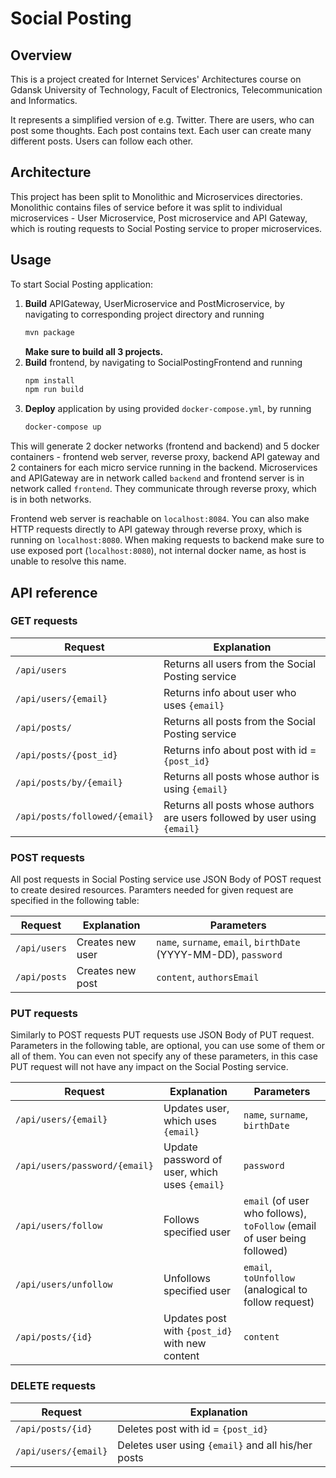 # Social Posting

## Overview
This is a project created for Internet Services' Architectures course on Gdansk University of Technology, Facult of Electronics, Telecommunication and Informatics.

It represents a simplified version of e.g. Twitter. There are users, who can post some thoughts. Each post contains text. Each user can create many different posts. Users can follow each other.

## Architecture
This project has been split to Monolithic and Microservices directories. Monolithic contains files of service before it was split to individual microservices - User Microservice, Post microservice and API Gateway, which is routing requests to Social Posting service to proper microservices.

## Usage
To start Social Posting application:
1. **Build** APIGateway, UserMicroservice and  PostMicroservice, by navigating to corresponding project directory and running
	```bash
	mvn package
	```
	**Make sure to build all 3 projects.**  
2. **Build** frontend, by navigating to SocialPostingFrontend and running
	```bash
	npm install
	npm run build
	```
3. **Deploy** application by using provided `docker-compose.yml`, by running
	```bash
	docker-compose up
	```

This will generate 2 docker networks (frontend and backend) and 5 docker containers - frontend web server, reverse proxy, backend API gateway and 2 containers for each micro service running in the backend. Microservices and APIGateway are in network called `backend` and frontend server is in network called `frontend`. They communicate through reverse proxy, which is in both networks.

Frontend web server is reachable on `localhost:8084`. You can also make HTTP requests directly to API gateway through reverse proxy, which is running on `localhost:8080`.
When making requests to backend make sure to use exposed port (`localhost:8080`), not internal docker name, as host is unable to resolve this name.

## API reference

### GET requests
| Request | Explanation |
|---|---|
| `/api/users` | Returns all users from the Social Posting service |
| `/api/users/{email}` | Returns info about user who uses `{email}` |
| `/api/posts/` | Returns all posts from the Social Posting service |
| `/api/posts/{post_id}` | Returns info about post with id = `{post_id}` |
| `/api/posts/by/{email}` | Returns all posts whose author is using `{email}` |
| `/api/posts/followed/{email}` | Returns all posts whose authors are users followed by user using `{email}` |


### POST requests
All post requests in Social Posting service use JSON Body of POST request to create desired resources. Paramters needed for given request are specified in the following table:  

| Request | Explanation | Parameters |
|---|---|---|
| `/api/users` | Creates new user | `name`, `surname`, `email`, `birthDate` (YYYY-MM-DD), `password` |
| `/api/posts` | Creates new post | `content`, `authorsEmail` |

### PUT requests
Similarly to POST requests PUT requests use JSON Body of PUT request. Parameters in the following table, are optional, you can use some of them or all of them. You can even not specify any of these parameters, in this case PUT request will not have any impact on the Social Posting service.

| Request | Explanation | Parameters |
|---|---|---|
| `/api/users/{email}` | Updates user, which uses `{email}` | `name`, `surname`, `birthDate` |
| `/api/users/password/{email}` | Update password of user, which uses `{email}` | `password`
| `/api/users/follow` | Follows specified user | `email` (of user who follows), `toFollow` (email of user being followed) |
| `/api/users/unfollow` | Unfollows specified user | `email`, `toUnfollow` (analogical to follow request) |
| `/api/posts/{id}` | Updates post with `{post_id}` with new content | `content` |

### DELETE requests
| Request | Explanation |
|---|---|
| `/api/posts/{id}` | Deletes post with id = `{post_id}` |
| `/api/users/{email}` | Deletes user using `{email}` and all his/her posts |
